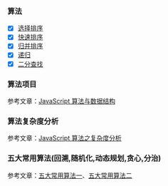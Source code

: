 ### 算法

- [x] [选择排序](https://github.com/MuYunyun/blog/blob/master/BasicSkill/algorithm/排序算法/选择排序.md)
- [x] [快速排序](https://github.com/MuYunyun/blog/blob/master/BasicSkill/algorithm/排序算法/快速排序.md)
- [x] [归并排序](https://github.com/MuYunyun/blog/blob/master/BasicSkill/algorithm/排序算法/归并排序.md)
- [x] [递归](https://github.com/MuYunyun/blog/blob/master/BasicSkill/algorithm/斐波那契数列优化.md)
- [x] [二分查找](https://github.com/MuYunyun/blog/blob/master/BasicSkill/algorithm/二分查找.md)

### 算法项目

参考文章：[JavaScript 算法与数据结构](https://github.com/trekhleb/javascript-algorithms/blob/master/README.zh-CN.md)

### 算法复杂度分析

参考文章：[JavaScript 算法之复杂度分析](https://juejin.im/post/5c2a1d9d6fb9a04a0f654581)


### 五大常用算法(回溯,随机化,动态规划,贪心,分治)

参考文章：[五大常用算法一](https://www.jianshu.com/p/dec9a453573f)、[五大常用算法二](https://www.jianshu.com/p/b617a4be86b9)
